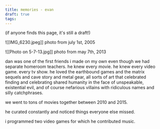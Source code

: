 ```yaml
---
title: memories - evan
draft: true
tags:
---
```

(if anyone finds this page, it's still a draft!)

![[IMG_6230.jpeg]]
photo from july 1st, 2005

![[Photo on 5-7-13.jpg]]
photo from may 7th, 2013


dan was one of the first friends i made on my own even though we had separate homeroom teachers.
he knew every movie. he knew every video game. every tv show. he loved the earthbound games and the matrix sequels and cave story and metal gear, all sorts of art that celebrated finding and celebrating shared humanity in the face of unspeakable, existential evil, and of course nefarious villains with ridiculous names and silly catchphrases. 

we went to tons of movies together between 2010 and 2015.

he curated constantly and noticed things everyone else missed.

i programmed two video games for which he contributed music.

